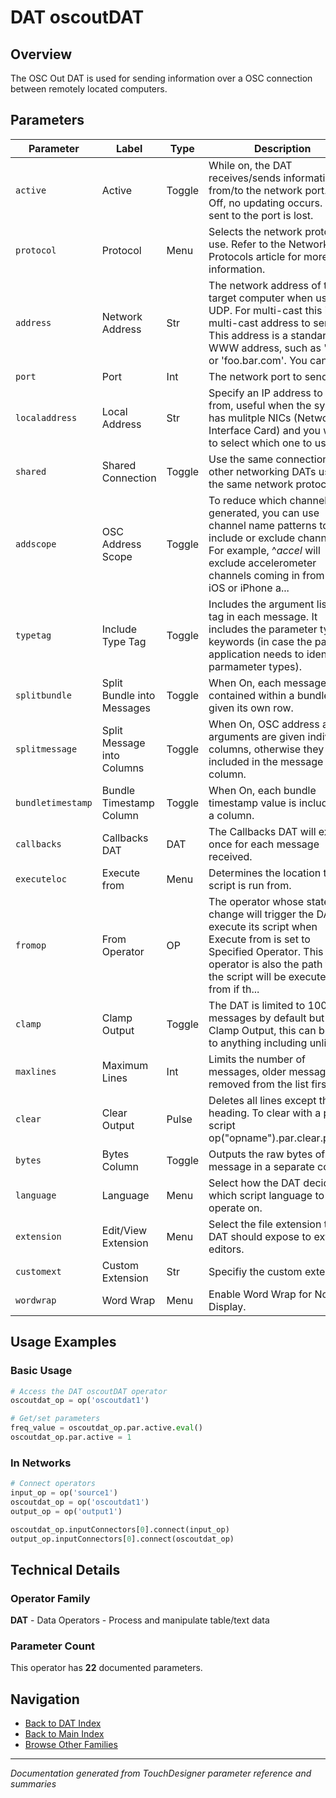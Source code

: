 # DAT oscoutDAT

## Overview

The OSC Out DAT is used for sending information over a OSC connection between remotely located computers.

## Parameters

| Parameter | Label | Type | Description |
|-----------|-------|------|-------------|
| `active` | Active | Toggle | While on, the DAT receives/sends information from/to the network port. While Off, no updating occurs. Data sent to the port is lost. |
| `protocol` | Protocol | Menu | Selects the network protocol to use. Refer to the Network Protocols article for more information. |
| `address` | Network Address | Str | The network address of the target computer when using UDP. For multi-cast this is the multi-cast address to send to. This address is a standard WWW address, such as 'foo' or 'foo.bar.com'. You can ... |
| `port` | Port | Int | The network port to send to. |
| `localaddress` | Local Address | Str | Specify an IP address to send from, useful when the system has mulitple NICs (Network Interface Card) and you want to select which one to use. |
| `shared` | Shared Connection | Toggle | Use the same connection as other networking DATs using the same network protocol. |
| `addscope` | OSC Address Scope | Toggle | To reduce which channels are generated, you can use channel name patterns to include or exclude channels. For example, ^*accel* will exclude accelerometer channels coming in from an iOS or iPhone a... |
| `typetag` | Include Type Tag | Toggle | Includes the argument list type tag in each message. It includes the parameter type keywords (in case the parsing application needs to identify parmameter types). |
| `splitbundle` | Split Bundle into Messages | Toggle | When On, each message contained within a bundle is given its own row. |
| `splitmessage` | Split Message into Columns | Toggle | When On, OSC address and arguments are given individual columns, otherwise they are included in the message column. |
| `bundletimestamp` | Bundle Timestamp Column | Toggle | When On, each bundle timestamp value is included in a column. |
| `callbacks` | Callbacks DAT | DAT | The Callbacks DAT will execute once for each message received. |
| `executeloc` | Execute from | Menu | Determines the location the script is run from. |
| `fromop` | From Operator | OP | The operator whose state change will trigger the DAT to execute its script when Execute from is set to Specified Operator. This operator is also the path that the script will be executed from if th... |
| `clamp` | Clamp Output | Toggle | The DAT is limited to 100 messages by default but with Clamp Output, this can be set to anything including unlimited. |
| `maxlines` | Maximum Lines | Int | Limits the number of messages, older messages are removed from the list first. |
| `clear` | Clear Output | Pulse | Deletes all lines except the heading. To clear with a python script op("opname").par.clear.pulse() |
| `bytes` | Bytes Column | Toggle | Outputs the raw bytes of the message in a separate column. |
| `language` | Language | Menu | Select how the DAT decides which script language to operate on. |
| `extension` | Edit/View Extension | Menu | Select the file extension this DAT should expose to external editors. |
| `customext` | Custom Extension | Str | Specifiy the custom extension. |
| `wordwrap` | Word Wrap | Menu | Enable Word Wrap for Node Display. |

## Usage Examples

### Basic Usage

```python
# Access the DAT oscoutDAT operator
oscoutdat_op = op('oscoutdat1')

# Get/set parameters
freq_value = oscoutdat_op.par.active.eval()
oscoutdat_op.par.active = 1
```

### In Networks

```python
# Connect operators
input_op = op('source1')
oscoutdat_op = op('oscoutdat1')
output_op = op('output1')

oscoutdat_op.inputConnectors[0].connect(input_op)
output_op.inputConnectors[0].connect(oscoutdat_op)
```

## Technical Details

### Operator Family

**DAT** - Data Operators - Process and manipulate table/text data

### Parameter Count

This operator has **22** documented parameters.

## Navigation

- [Back to DAT Index](../DAT/DAT_INDEX.md)
- [Back to Main Index](../OPERATORS_INDEX.md)
- [Browse Other Families](../OPERATORS_INDEX.md#quick-navigation)

---
*Documentation generated from TouchDesigner parameter reference and summaries*
